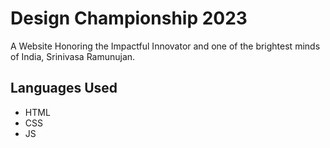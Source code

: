 # Design Championship 2023

A Website Honoring the Impactful Innovator and one of the brightest minds of India, Srinivasa Ramunujan.

## Languages Used

- HTML
- CSS
- JS
